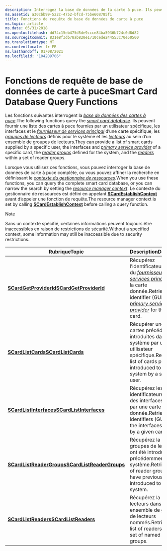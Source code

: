 ```yaml
---
description: Interrogez la base de données de la carte à puce. Ils peuvent fournir une liste des cartes à puce fournies par un utilisateur spécifique, les interfaces et le fournisseur de services principal d’une carte spécifique, les groupes de lecteurs définis pour le système et les lecteurs au sein d’un ensemble de groupes de lecteurs.
ms.assetid: a30cbb99-522c-4752-bfcd-75be608785f1
title: Fonctions de requête de base de données de carte à puce
ms.topic: article
ms.date: 05/31/2018
ms.openlocfilehash: dd74c15eb475d5de9ccce84ba5936b724c0d8d82
ms.sourcegitcommit: 831e8f3db78ab820e1710cede244553c70e50500
ms.translationtype: MT
ms.contentlocale: fr-FR
ms.lasthandoff: 01/08/2021
ms.locfileid: "104209706"
---
```

# <a name="smart-card-database-query-functions"></a><span data-ttu-id="23039-104">Fonctions de requête de base de données de carte à puce</span><span class="sxs-lookup"><span data-stu-id="23039-104">Smart Card Database Query Functions</span></span>

<span data-ttu-id="23039-105">Les fonctions suivantes interrogent la [*base de données des cartes à puce*](../secgloss/s-gly.md).</span><span class="sxs-lookup"><span data-stu-id="23039-105">The following functions query the [*smart card database*](../secgloss/s-gly.md).</span></span> <span data-ttu-id="23039-106">Ils peuvent fournir une liste des cartes à puce fournies par un utilisateur spécifique, les interfaces et le [*fournisseur de services principal*](../secgloss/p-gly.md) d’une carte spécifique, les [*groupes de lecteurs*](../secgloss/r-gly.md) définis pour le système et les [*lecteurs*](../secgloss/r-gly.md) au sein d’un ensemble de groupes de lecteurs.</span><span class="sxs-lookup"><span data-stu-id="23039-106">They can provide a list of smart cards supplied by a specific user, the interfaces and [*primary service provider*](../secgloss/p-gly.md) of a specific card, the [*reader groups*](../secgloss/r-gly.md) defined for the system, and the [*readers*](../secgloss/r-gly.md) within a set of reader groups.</span></span>

<span data-ttu-id="23039-107">Lorsque vous utilisez ces fonctions, vous pouvez interroger la base de données de carte à puce complète, ou vous pouvez affiner la recherche en définissant le [*contexte du gestionnaire de ressources*](../secgloss/r-gly.md).</span><span class="sxs-lookup"><span data-stu-id="23039-107">When you use these functions, you can query the complete smart card database, or you can narrow the search by setting the [*resource manager context*](../secgloss/r-gly.md).</span></span> <span data-ttu-id="23039-108">Le contexte du gestionnaire de ressources est défini en appelant [**SCardEstablishContext**](/windows/desktop/api/Winscard/nf-winscard-scardestablishcontext) avant d’appeler une fonction de requête.</span><span class="sxs-lookup"><span data-stu-id="23039-108">The resource manager context is set by calling [**SCardEstablishContext**](/windows/desktop/api/Winscard/nf-winscard-scardestablishcontext) before calling a query function.</span></span>

> [!Note]  
> <span data-ttu-id="23039-109">Sans un contexte spécifié, certaines informations peuvent toujours être inaccessibles en raison de restrictions de sécurité.</span><span class="sxs-lookup"><span data-stu-id="23039-109">Without a specified context, some information may still be inaccessible due to security restrictions.</span></span>

 



| <span data-ttu-id="23039-110">Rubrique</span><span class="sxs-lookup"><span data-stu-id="23039-110">Topic</span></span>                                                  | <span data-ttu-id="23039-111">Description</span><span class="sxs-lookup"><span data-stu-id="23039-111">Description</span></span>                                                                                                                                                                          |
|--------------------------------------------------------|--------------------------------------------------------------------------------------------------------------------------------------------------------------------------------------|
| [<span data-ttu-id="23039-112">**SCardGetProviderId**</span><span class="sxs-lookup"><span data-stu-id="23039-112">**SCardGetProviderId**</span></span>](/windows/desktop/api/Winscard/nf-winscard-scardgetproviderida)       | <span data-ttu-id="23039-113">Récupérez l’identificateur (GUID) du [*fournisseur de services principal*](../secgloss/p-gly.md) pour la carte donnée.</span><span class="sxs-lookup"><span data-stu-id="23039-113">Retrieve the identifier (GUID) of the [*primary service provider*](../secgloss/p-gly.md) for the given card.</span></span> |
| [<span data-ttu-id="23039-114">**SCardListCards**</span><span class="sxs-lookup"><span data-stu-id="23039-114">**SCardListCards**</span></span>](/windows/desktop/api/Winscard/nf-winscard-scardlistcardsa)               | <span data-ttu-id="23039-115">Récupérer une liste de cartes précédemment introduites dans le système par un utilisateur spécifique.</span><span class="sxs-lookup"><span data-stu-id="23039-115">Retrieve a list of cards previously introduced to the system by a specific user.</span></span>                                                                                                     |
| [<span data-ttu-id="23039-116">**SCardListInterfaces**</span><span class="sxs-lookup"><span data-stu-id="23039-116">**SCardListInterfaces**</span></span>](/windows/desktop/api/Winscard/nf-winscard-scardlistinterfacesa)     | <span data-ttu-id="23039-117">Récupérez les identificateurs (GUID) des interfaces fournies par une carte donnée.</span><span class="sxs-lookup"><span data-stu-id="23039-117">Retrieve the identifiers (GUIDs) of the interfaces supplied by a given card.</span></span>                                                                                                         |
| [<span data-ttu-id="23039-118">**SCardListReaderGroups**</span><span class="sxs-lookup"><span data-stu-id="23039-118">**SCardListReaderGroups**</span></span>](/windows/desktop/api/Winscard/nf-winscard-scardlistreadergroupsa) | <span data-ttu-id="23039-119">Récupérez la liste des groupes de lecteurs qui ont été introduits précédemment dans le système.</span><span class="sxs-lookup"><span data-stu-id="23039-119">Retrieve a list of reader groups that have previously been introduced to the system.</span></span>                                                                                                 |
| [<span data-ttu-id="23039-120">**SCardListReaders**</span><span class="sxs-lookup"><span data-stu-id="23039-120">**SCardListReaders**</span></span>](/windows/desktop/api/Winscard/nf-winscard-scardlistreadersa)           | <span data-ttu-id="23039-121">Récupérez la liste des lecteurs dans un ensemble de groupes de lecteurs nommés.</span><span class="sxs-lookup"><span data-stu-id="23039-121">Retrieve the list of readers within a set of named reader groups.</span></span>                                                                                                                    |



 

 

 
